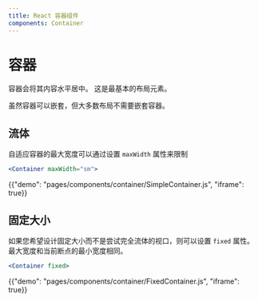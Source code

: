 ```yaml
---
title: React 容器组件
components: Container
---
```


# 容器

<p class="description">容器会将其内容水平居中。 这是最基本的布局元素。</p>

虽然容器可以嵌套，但大多数布局不需要嵌套容器。

## 流体

自适应容器的最大宽度可以通过设置 `maxWidth` 属性来限制

```jsx
<Container maxWidth="sm">
```

{{"demo": "pages/components/container/SimpleContainer.js", "iframe": true}}

## 固定大小

如果您希望设计固定大小而不是尝试完全流体的视口，则可以设置 `fixed` 属性。 最大宽度和当前断点的最小宽度相同。

```jsx
<Container fixed>
```

{{"demo": "pages/components/container/FixedContainer.js", "iframe": true}}